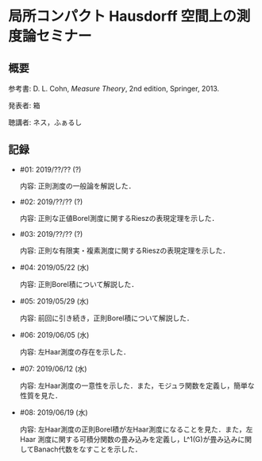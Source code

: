 # 局所コンパクト Hausdorff 空間上の測度論セミナー

## 概要

参考書: D. L. Cohn, *Measure Theory*, 2nd edition, Springer, 2013.

発表者: 箱

聴講者: ネス，ふぁるし

## 記録

* \#01: 2019/??/?? (?)

  内容: 正則測度の一般論を解説した．

* \#02: 2019/??/?? (?)

  内容: 正則な正値Borel測度に関するRieszの表現定理を示した．

* \#03: 2019/??/?? (?)

  内容: 正則な有限実・複素測度に関するRieszの表現定理を示した．

* \#04: 2019/05/22 (水)

  内容: 正則Borel積について解説した．

* \#05: 2019/05/29 (水)

  内容: 前回に引き続き，正則Borel積について解説した．

* \#06: 2019/06/05 (水)

  内容: 左Haar測度の存在を示した．

* \#07: 2019/06/12 (水)

  内容: 左Haar測度の一意性を示した．また，モジュラ関数を定義し，簡単な性質を見た．

* \#08: 2019/06/19 (水)

  内容: 左Haar測度の正則Borel積が左Haar測度になることを見た．また，左 Haar 測度に関する可積分関数の畳み込みを定義し，L^1(G)が畳み込みに関してBanach代数をなすことを示した．
